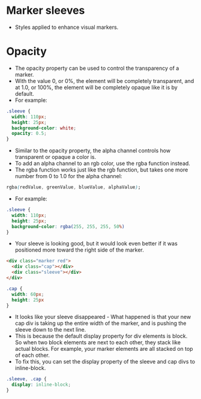 # Marker sleeves
- Styles applied to enhance visual markers.


# Opacity
- The opacity property can be used to control the transparency of a marker.
- With the value 0, or 0%, the element will be completely transparent, and at 1.0, or 100%, the element will be completely opaque like it is by default.
- For example:
```css
.sleeve {
  width: 110px;
  height: 25px;
  background-color: white;
  opacity: 0.5;
}
```
- Similar to the opacity property, the alpha channel controls how transparent or opaque a color is.
- To add an alpha channel to an rgb color, use the rgba function instead.
- The rgba function works just like the rgb function, but takes one more number from 0 to 1.0 for the alpha channel:
```css
rgba(redValue, greenValue, blueValue, alphaValue);
```
- For example:
```css
.sleeve {
  width: 110px;
  height: 25px;
  background-color: rgba(255, 255, 255, 50%)
}
```
- Your sleeve is looking good, but it would look even better if it was positioned more toward the right side of the marker. 
```html
<div class="marker red">
  <div class="cap"></div>
  <div class="sleeve"></div>
</div>
```
```css
.cap {
  width: 60px;
  height: 25px
}
```
- It looks like your sleeve disappeared - What happened is that your new cap div is taking up the entire width of the marker, and is pushing the sleeve down to the next line.
- This is because the default display property for div elements is block. So when two block elements are next to each other, they stack like actual blocks. For example, your marker elements are all stacked on top of each other.
- To fix this, you can set the display property of the sleeve and cap divs to inline-block. 
```css
.sleeve, .cap {
  display: inline-block;
}
```
